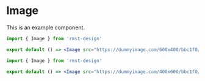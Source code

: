 # Image

This is an example component.

```jsx
import { Image } from 'rmst-design'

export default () => <Image src="https://dummyimage.com/600x400/bbc1f0/0011ff.png" />
```


```jsx
import { Image } from 'rmst-design'

export default () => <Image src="https://dummyimage.com/400x600/bbc1f0/0011ff.png" />
```


